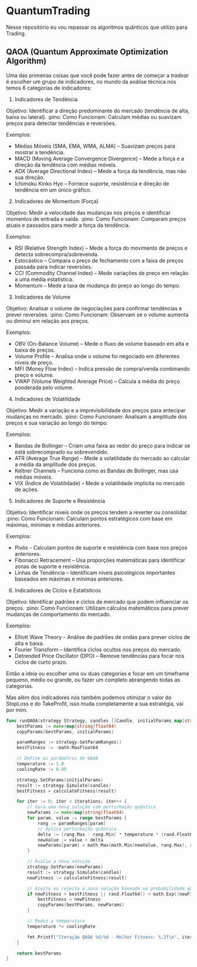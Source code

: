# QuantumTrading

Nesse repositório eu vou repassar os algoritmos quânticos que utilizo para Trading.

## QAOA (Quantum Approximate Optimization Algorithm)

Uma das primeiras coisas que você pode fazer antes de começar a *tradear* é escolher um grupo de indicadores, no mundo da análise técnica nós temos 6 categorias de indicadores:

1. Indicadores de Tendência

Objetivo: Identificar a direção predominante do mercado (tendência de alta, baixa ou lateral). :pino: Como Funcionam: Calculam médias ou suavizam preços para detectar tendências e reversões.

Exemplos:
- Médias Móveis (SMA, EMA, WMA, ALMA) – Suavizam preços para mostrar a tendência.
- MACD (Moving Average Convergence Divergence) – Mede a força e a direção da tendência com médias móveis.
- ADX (Average Directional Index) – Mede a força da tendência, mas não sua direção.
- Ichimoku Kinko Hyo – Fornece suporte, resistência e direção de tendência em um único gráfico.


2. Indicadores de Momentum (Força)

Objetivo: Medir a velocidade das mudanças nos preços e identificar momentos de entrada e saída. :pino: Como Funcionam: Comparam preços atuais e passados para medir a força da tendência.

Exemplos:
- RSI (Relative Strength Index) – Mede a força do movimento de preços e detecta sobrecompra/sobrevenda.
- Estocástico – Compara o preço de fechamento com a faixa de preços passada para indicar reversões.
- CCI (Commodity Channel Index) – Mede variações de preço em relação a uma média estatística.
- Momentum – Mede a taxa de mudança do preço ao longo do tempo.


3. Indicadores de Volume

Objetivo: Analisar o volume de negociações para confirmar tendências e prever reversões. :pino: Como Funcionam: Observam se o volume aumenta ou diminui em relação aos preços.

Exemplos:
- OBV (On-Balance Volume) – Mede o fluxo de volume baseado em alta e baixa de preços.
- Volume Profile – Analisa onde o volume foi negociado em diferentes níveis de preço.
- MFI (Money Flow Index) – Indica pressão de compra/venda combinando preço e volume.
- VWAP (Volume Weighted Average Price) – Calcula a média do preço ponderada pelo volume.


4. Indicadores de Volatilidade

Objetivo: Medir a variação e a imprevisibilidade dos preços para antecipar mudanças no mercado. :pino: Como Funcionam: Analisam a amplitude dos preços e sua variação ao longo do tempo.

Exemplos:
- Bandas de Bollinger – Criam uma faixa ao redor do preço para indicar se está sobrecomprado ou sobrevendido.
- ATR (Average True Range) – Mede a volatilidade do mercado ao calcular a média da amplitude dos preços.
- Keltner Channels – Funciona como as Bandas de Bollinger, mas usa médias móveis.
- VIX (Índice de Volatilidade) – Mede a volatilidade implícita no mercado de ações.


5. Indicadores de Suporte e Resistência

Objetivo: Identificar níveis onde os preços tendem a reverter ou consolidar. :pino: Como Funcionam: Calculam pontos estratégicos com base em máximas, mínimas e médias anteriores.

Exemplos:
- Pivôs – Calculam pontos de suporte e resistência com base nos preços anteriores.
- Fibonacci Retracement – Usa proporções matemáticas para identificar zonas de suporte e resistência.
- Linhas de Tendência – Identificam níveis psicológicos importantes baseados em máximas e mínimas anteriores.


6. Indicadores de Ciclos e Estatísticos

Objetivo: Identificar padrões e ciclos de mercado que podem influenciar os preços. :pino: Como Funcionam: Utilizam cálculos matemáticos para prever mudanças de comportamento do mercado.

Exemplos:
- Elliott Wave Theory – Análise de padrões de ondas para prever ciclos de alta e baixa.
- Fourier Transform – Identifica ciclos ocultos nos preços do mercado.
- Detrended Price Oscillator (DPO) – Remove tendências para focar nos ciclos de curto prazo.


Então a ideia ou escolher uma ou duas categorias e focar em um timeframe pequeno, médio ou grande, ou fazer um completo abrangendo todas as categorias.

Mas além dos indicadores nós também podemos otimizar o valor do StopLoss e do TakeProfit, isso muda completamente a sua estratégia, vai por mim.




```go
func runQAOA(strategy Strategy, candles []Candle, initialParams map[string]float64, iterations int) map[string]float64 {
	bestParams := make(map[string]float64)
	copyParams(bestParams, initialParams)

	paramRanges := strategy.GetParamRanges()
	bestFitness := -math.MaxFloat64

	// Define os parâmetros do QAOA
	temperature := 1.0
	coolingRate := 0.95

	strategy.SetParams(initialParams)
	result := strategy.Simulate(candles)
	bestFitness = calculateFitness(result)

	for iter := 0; iter < iterations; iter++ {
		// Gera uma nova solução com perturbação quântica
		newParams := make(map[string]float64)
		for param, value := range bestParams {
			rang := paramRanges[param]
			// Aplica perturbação quântica
			delta := (rang.Max - rang.Min) * temperature * (rand.Float64()*2 - 1)
			newValue := value + delta
			newParams[param] = math.Max(math.Min(newValue, rang.Max), rang.Min)
		}

		// Avalia a nova solução
		strategy.SetParams(newParams)
		result := strategy.Simulate(candles)
		newFitness := calculateFitness(result)

		// Aceita ou rejeita a nova solução baseado na probabilidade quântica
		if newFitness > bestFitness || rand.Float64() < math.Exp((newFitness-bestFitness)/temperature) {
			bestFitness = newFitness
			copyParams(bestParams, newParams)
		}

		// Reduz a temperatura
		temperature *= coolingRate

		fmt.Printf("Iteração QAOA %d/%d - Melhor Fitness: %.2f\n", iter+1, iterations, bestFitness)
	}

	return bestParams
}
```
